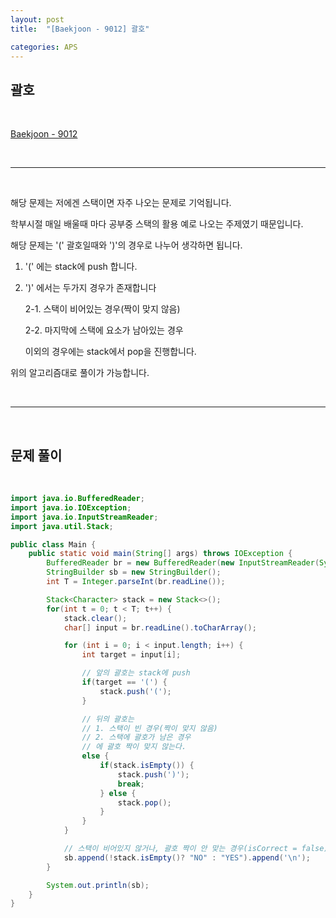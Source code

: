 ```yaml
---
layout: post
title:  "[Baekjoon - 9012] 괄호"

categories: APS
---
```


## 괄호

<br>

[Baekjoon - 9012](https://www.acmicpc.net/problem/9012)

<br>

***

<br>

해당 문제는 저에겐 스택이면 자주 나오는 문제로 기억됩니다.

학부시절 매일 배울때 마다 공부중 스택의 활용 예로 나오는 주제였기 때문입니다.

해당 문제는 '(' 괄호일때와 ')'의 경우로 나누어 생각하면 됩니다.

1. '(' 에는 stack에 push 합니다.

2. ')' 에서는 두가지 경우가 존재합니다
   
   2-1. 스택이 비어있는 경우(짝이 맞지 않음)

   2-2. 마지막에 스택에 요소가 남아있는 경우

   이외의 경우에는 stack에서 pop을 진행합니다.

위의 알고리즘대로 풀이가 가능합니다.

<br>

***

<br>

## 문제 풀이

<br>

```java
import java.io.BufferedReader;
import java.io.IOException;
import java.io.InputStreamReader;
import java.util.Stack;

public class Main {
    public static void main(String[] args) throws IOException {
        BufferedReader br = new BufferedReader(new InputStreamReader(System.in));
        StringBuilder sb = new StringBuilder();
        int T = Integer.parseInt(br.readLine());

        Stack<Character> stack = new Stack<>();
        for(int t = 0; t < T; t++) {
            stack.clear();
            char[] input = br.readLine().toCharArray();

            for (int i = 0; i < input.length; i++) {
                int target = input[i];

                // 앞의 괄호는 stack에 push
                if(target == '(') {
                    stack.push('(');
                }

                // 뒤의 괄호는
                // 1. 스택이 빈 경우(짝이 맞지 않음)
                // 2. 스택에 괄호가 남은 경우
                // 에 괄호 짝이 맞지 않는다.
                else {
                    if(stack.isEmpty()) {
                        stack.push(')');
                        break;
                    } else {
                        stack.pop();
                    }
                }
            }

            // 스택이 비어있지 않거나, 괄호 짝이 안 맞는 경우(isCorrect = false)
            sb.append(!stack.isEmpty()? "NO" : "YES").append('\n');
        }

        System.out.println(sb);
    }
}
```